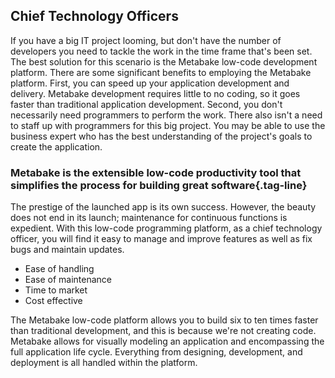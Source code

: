 ## Chief Technology Officers

If you have a big IT project looming, but don't have the number of developers you need to tackle the work in the time frame that's been set. The best solution for this scenario is the Metabake low-code development platform.
There are some significant benefits to employing the Metabake platform. First, you can speed up your application development and delivery. Metabake development requires little to no coding, so it goes faster than traditional application development. Second, you don't necessarily need programmers to perform the work. There also isn't a need to staff up with programmers for this big project. You may be able to use the business expert who has the best understanding of the project's goals to create the application.

### Metabake is the extensible low-code productivity tool that simplifies the process for building great software{.tag-line}

The prestige of the launched app is its own success. However, the beauty does not end in its launch; maintenance for continuous functions is expedient. With this low-code programming platform, as a chief technology officer, you will find it easy to manage and improve features as well as fix bugs and maintain updates.

* Ease of handling
* Ease of maintenance
* Time to market
* Cost effective

The Metabake low-code platform allows you to build six to ten times faster than traditional development, and this is because we're not creating code. Metabake allows for visually modeling an application and encompassing the full application life cycle. Everything from designing, development, and deployment is all handled within the platform.
